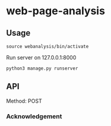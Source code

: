 # web-page-analysis

## Usage
```shell
source webanalysis/bin/activate
```

Run server on 127.0.0.1:8000
```python3
python3 manage.py runserver
```

## API
Method: POST

### Acknowledgement


